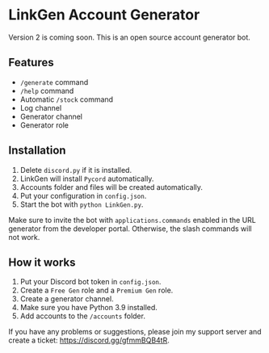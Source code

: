 # LinkGen Account Generator

Version 2 is coming soon. This is an open source account generator bot.

## Features
- `/generate` command
- `/help` command
- Automatic `/stock` command
- Log channel
- Generator channel
- Generator role

## Installation
1. Delete `discord.py` if it is installed.
2. LinkGen will install `Pycord` automatically.
3. Accounts folder and files will be created automatically.
4. Put your configuration in `config.json`.
5. Start the bot with `python LinkGen.py`.

Make sure to invite the bot with `applications.commands` enabled in the URL generator from the developer portal. Otherwise, the slash commands will not work.

## How it works
1. Put your Discord bot token in `config.json`.
2. Create a `Free Gen` role and a `Premium Gen` role.
3. Create a generator channel.
4. Make sure you have Python 3.9 installed.
5. Add accounts to the `/accounts` folder.

If you have any problems or suggestions, please join my support server and create a ticket: https://discord.gg/gfmmBQB4tR.
